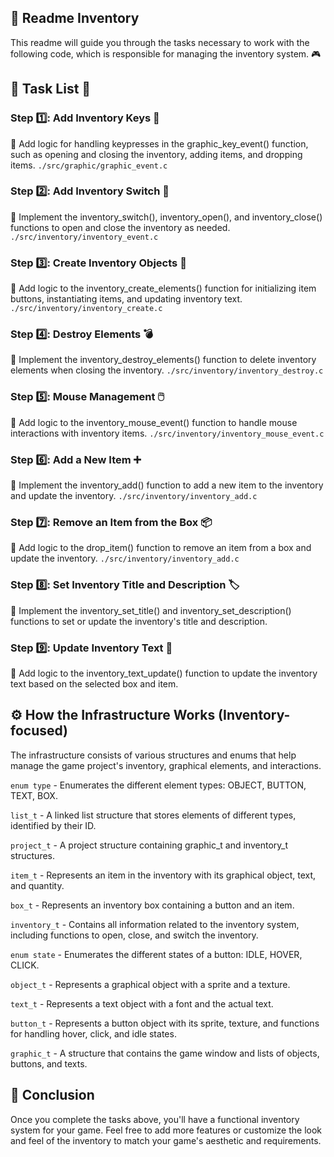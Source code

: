 ## 📖 Readme Inventory
This readme will guide you through the tasks necessary to work with the following code, which is responsible for managing the inventory system. 🎮

## 📝 Task List 🚀

### Step 1️⃣: Add Inventory Keys 🔑
🔧 Add logic for handling keypresses in the graphic_key_event() function, such as opening and closing the inventory, adding items, and dropping items.
`./src/graphic/graphic_event.c`

### Step 2️⃣: Add Inventory Switch 🔄
🔧 Implement the inventory_switch(), inventory_open(), and inventory_close() functions to open and close the inventory as needed.
`./src/inventory/inventory_event.c`

### Step 3️⃣: Create Inventory Objects 🎨
🔧 Add logic to the inventory_create_elements() function for initializing item buttons, instantiating items, and updating inventory text.
`./src/inventory/inventory_create.c`

### Step 4️⃣: Destroy Elements 💣
🔧 Implement the inventory_destroy_elements() function to delete inventory elements when closing the inventory.
`./src/inventory/inventory_destroy.c`

### Step 5️⃣: Mouse Management 🖱️
🔧 Add logic to the inventory_mouse_event() function to handle mouse interactions with inventory items.
`./src/inventory/inventory_mouse_event.c`

### Step 6️⃣: Add a New Item ➕
🔧 Implement the inventory_add() function to add a new item to the inventory and update the inventory.
`./src/inventory/inventory_add.c`

### Step 7️⃣: Remove an Item from the Box 📦
🔧 Add logic to the drop_item() function to remove an item from a box and update the inventory.
`./src/inventory/inventory_add.c`

### Step 8️⃣: Set Inventory Title and Description 🏷️
🔧 Implement the inventory_set_title() and inventory_set_description() functions to set or update the inventory's title and description.

### Step 9️⃣: Update Inventory Text 📄
🔧 Add logic to the inventory_text_update() function to update the inventory text based on the selected box and item.

## ⚙️ How the Infrastructure Works (Inventory-focused)
The infrastructure consists of various structures and enums that help manage the game project's inventory, graphical elements, and interactions.

`enum type` - Enumerates the different element types: OBJECT, BUTTON, TEXT, BOX.

`list_t` - A linked list structure that stores elements of different types, identified by their ID.

`project_t` - A project structure containing graphic_t and inventory_t structures.

`item_t` - Represents an item in the inventory with its graphical object, text, and quantity.

`box_t` - Represents an inventory box containing a button and an item.

`inventory_t` - Contains all information related to the inventory system, including functions to open, close, and switch the inventory.

`enum state` - Enumerates the different states of a button: IDLE, HOVER, CLICK.

`object_t` - Represents a graphical object with a sprite and a texture.

`text_t` - Represents a text object with a font and the actual text.

`button_t` - Represents a button object with its sprite, texture, and functions for handling hover, click, and idle states.

`graphic_t` - A structure that contains the game window and lists of objects, buttons, and texts.


## 🏁 Conclusion
Once you complete the tasks above, you'll have a functional inventory system for your game. Feel free to add more features or customize the look and feel of the inventory to match your game's aesthetic and requirements.
